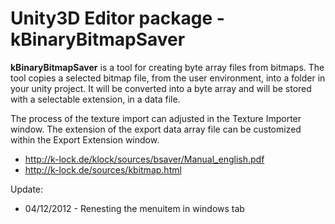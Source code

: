 # Unity3D Editor package - kBinaryBitmapSaver

**kBinaryBitmapSaver** is a tool for creating byte array files from bitmaps. 
The tool copies a selected bitmap file, from the user environment, into a 
folder in your unity project. It will be converted into a byte array and 
will be stored with a selectable extension, in a data file.

The process of the texture import can adjusted in the Texture Importer window.
The extension of the export data array file can be customized within the Export
Extension window.

 * http://k-lock.de/klock/sources/bsaver/Manual_english.pdf
 * http://k-lock.de/sources/kbitmap.html

 Update:

  * 04/12/2012 - Renesting the menuitem in windows tab